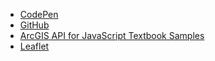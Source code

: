 - [CodePen](https://codepen.io/)
- [GitHub](http://www.github.com)
- [ArcGIS API for JavaScript Textbook Samples](https://github.com/Apress/introducing-arcgis-api-4-for-javascript/tree/master/intro-arcgis-js-api-4)
- [Leaflet](https://leafletjs.com/)